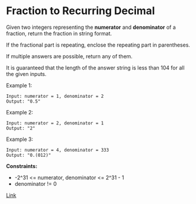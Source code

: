 # Fraction to Recurring Decimal
Given two integers representing the **numerator** and **denominator** of a fraction, return the fraction in string format.

If the fractional part is repeating, enclose the repeating part in parentheses.

If multiple answers are possible, return any of them.

It is guaranteed that the length of the answer string is less than 104 for all the given inputs.

Example 1:

```
Input: numerator = 1, denominator = 2
Output: "0.5"
```

Example 2:

```
Input: numerator = 2, denominator = 1
Output: "2"
```

Example 3:

```
Input: numerator = 4, denominator = 333
Output: "0.(012)"
```

**Constraints:**

- -2^31 <= numerator, denominator <= 2^31 - 1
- denominator != 0

[Link](https://leetcode.com/problems/fraction-to-recurring-decimal/)